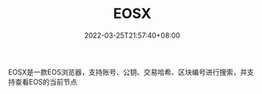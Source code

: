 ﻿---
weight: 
title: "EOSX"
description: "EOSX是一款EOS浏览器，支持账号、公钥、交易哈希、区块编号进行搜索，并支持查看EOS的当前节点"
date: 2022-03-25T21:57:40+08:00
lastmod: 2022-03-25T16:45:40+08:00
draft: false
authors: ["Metabd"]
featuredImage: "eosx.jpg"
link: ""
tags: ["区块链浏览器","EOSX"]
categories: ["navigation"]
navigation: ["区块链浏览器"]
lightgallery: true
toc: true
pinned: false
recommend: false
recommend1: false
---
EOSX是一款EOS浏览器，支持账号、公钥、交易哈希、区块编号进行搜索，并支持查看EOS的当前节点
